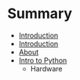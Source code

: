 # Summary

* [Introduction](README.md)
* [Introduction](introduction.md)
* [About](about.md)
* [Intro to Python](intro_to_python.md)
   * Hardware

